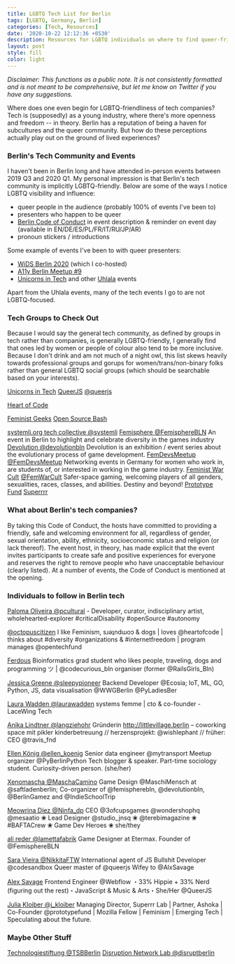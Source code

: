 ```yaml
---
title: LGBTQ Tech List for Berlin
tags: [LGBTQ, Germany, Berlin]
categories: [Tech, Resources]
date: '2020-10-22 12:12:36 +0530'
description: Resources for LGBTQ individuals on where to find queer-friendly, non TERF, communities, individuals, and companies in Berlin.
layout: post
style: fill
color: light
---
```


*Disclaimer: This functions as a public note. It is not consistently formatted and is not meant to be comprehensive, but let me know on Twitter if you have any suggestions.*

Where does one even begin for LGBTQ-friendliness of tech companies? Tech is (supposedly) as a young industry, where there's more openness and freedom -- in theory. Berlin has a reputation of being a haven for subcultures and the queer community. But how do these perceptions actually play out on the ground of lived experiences?

### Berlin's Tech Community and Events
I haven't been in Berlin long and have attended in-person events between 2019 Q3 and 2020 Q1. My personal impression is that Berlin's tech community is implicitly LGBTQ-friendly. Below are some of the ways I notice LGBTQ visibility and influence:
- queer people in the audience (probably 100% of events I've been to)
- presenters who happen to be queer
- [Berlin Code of Conduct](https://berlincodeofconduct.org/) in event description & reminder on event day (available in EN/DE/ES/PL/FR/IT/RU/JP/AR)
- pronoun stickers / introductions 

Some example of events I've been to with queer presenters:
- [WiDS Berlin 2020](https://colloq.io/events/wids-berlin/2020/kreuzberg/1) (which I co-hosted)
- [A11y Berlin Meetup #9](https://a11y-meetup-berlin.de/meetups)
- [Unicorns in Tech](https://app.unicornsintech.com/) and other [Uhlala](https://uhlala.com/en/events-calendar/) events

Apart from the Uhlala events, many of the tech events I go to are not LGBTQ-focused.

### Tech Groups to Check Out
Because I would say the general tech community, as defined by groups in tech rather than companies, is generally LGBTQ-friendly, I generally find that ones led by women or people of colour also tend to be more inclusive. Because I don't drink and am not much of a night owl, this list skews heavily towards professional groups and gorups for women/trans/non-binary folks rather than general LGBTQ social groups (which should be searchable based on your interests).

[Unicorns in Tech](https://twitter.com/UNICORNSINTECH)
[QueerJS](https://queerjs.com/) [@queerjs](https://twitter.com/queerjs)

[Heart of Code](https://twitter.com/heartofcode)

[Feminist Geeks](https://twitter.com/femgeeks)
[Open Source Bash](https://twitter.com/opensourcebash)

[systemli.org tech collective @systemli](https://twitter.com/systemli)
[Femisphere @FemisphereBLN](https://twitter.com/femispherebln)
An event in Berlin to highlight and celebrate diversity in the games industry
[Devolution @devolutionbln](https://twitter.com/devolutionbln)
Devolution is an exhibition / event series about the evolutionary process of game development. 
[FemDevsMeetup](femdevsmeetup.com) [@FemDevsMeetup](https://twitter.com/FemDevsMeetup)
Networking events in Germany for women who work in, are students of, or interested in working in the game industry.
[Feminist War Cult](feministwarcult.com) [@FemWarCult](https://twitter.com/FemWarCult) Safer-space gaming, welcoming players of all genders, sexualities, races, classes, and abilities. Destiny and beyond!
[Prototype Fund](https://prototypefund.de/)
[Superrrr](https://superrr.net/)

### What about Berlin's tech companies?

By taking this Code of Conduct, the hosts have committed to providing a friendly, safe and welcoming environment for all, regardless of gender, sexual orientation, ability, ethnicity, socioeconomic status and religion (or lack thereof). The event host, in theory, has made explicit that the event invites participants to create safe and positive experiences for everyone and reserves the right to remove people who have unacceptable behaviour (clearly listed). At a number of events, the Code of Conduct is mentioned at the opening. 



### Individuals to follow in Berlin tech
[Paloma Oliveira @pcultural](https://twitter.com/pcultural) - Developer, curator, indisciplinary artist, wholehearted-explorer #criticalDisability #openSource #autonomy

[@octopuscitizen](https://twitter.com/octopuscitizen) I like Feminism, sɹǝʇndɯoɔ & dogs | loves @heartofcode | thinks about #diversity #organizations & #internetfreedom | program manages @opentechfund

[Ferdous](https://twitter.com/ferbsx) Bioinformatics grad student who likes people, traveling, dogs and programming ツ | @codecurious_bln organiser (former @RailsGirls_Bln) 
 
[Jessica Greene @sleepypioneer](https://twitter.com/sleepypioneer) Backend Developer @Ecosia; IoT, ML, GO, Python, JS, data visualisation @WWGBerlin @PyLadiesBer

[Laura Wadden @laurawadden](https://twitter.com/laurawadden) systems femme | cto & co-founder - LaceWing Tech

[Anika Lindtner @langziehohr](https://twitter.com/langziehohr)
Gründerin http://littlevillage.berlin – coworking space mit pikler kinderbetreuung // herzensprojekt: @wishlephant // früher: CEO @travis_fnd

[Ellen König @ellen_koenig](https://twitter.com/ellen_koenig) Senior data engineer @mytransport Meetup organizer @PyBerlinPython Tech blogger & speaker. Part-time sociology student. Curiosity-driven person. (she/her)

[Xenomascha @MaschaCamino](https://twitter.com/MaschaCamino) Game Design @MaschiMensch at @saftladenberlin; Co-organizer of @femispherebln, @devolutionbln, @BerlinGamez and @IndieSchoolTrip

[Meowrina Díez @Ninfa_dp](https://twitter.com/Ninfa_dp) CEO @3ofcupsgames  @wondershophq @mesaatio ❀ Lead Designer @studio_jnsq ❀ @terebimagazine
 ❀ #BAFTACrew ❀ Game Dev Heroes ❀ she/they 

[ali reder @lamettafabrik](https://twitter.com/lamettafabrik) Game Designer at Etermax. Founder of @FemisphereBLN

[Sara Vieira @NikkitaFTW](https://twitter.com/NikkitaFTW) International agent of JS Bullshit Developer @codesandbox Queer master of @queerjs Wifey to @AlxSavage

[Alex Savage](https://twitter.com/AlxSavage) Frontend Engineer @Webflow
 ・33% Hippie + 33% Nerd (figuring out the rest)・JavaScript & Music & Arts・She/Her @QueerJS
 
[Julia Kloiber @j_kloiber](https://twitter.com/j_kloiber) Managing Director, Superrr Lab | Partner, Ashoka | Co-Founder @prototypefund | Mozilla Fellow | Feminism | Emerging Tech | Speculating about the future.


### Maybe Other Stuff
[Technologiestiftung @TSBBerlin](https://twitter.com/tsbberlin)
[Disruption Network Lab @disruptberlin](https://twitter.com/disruptberlin)
